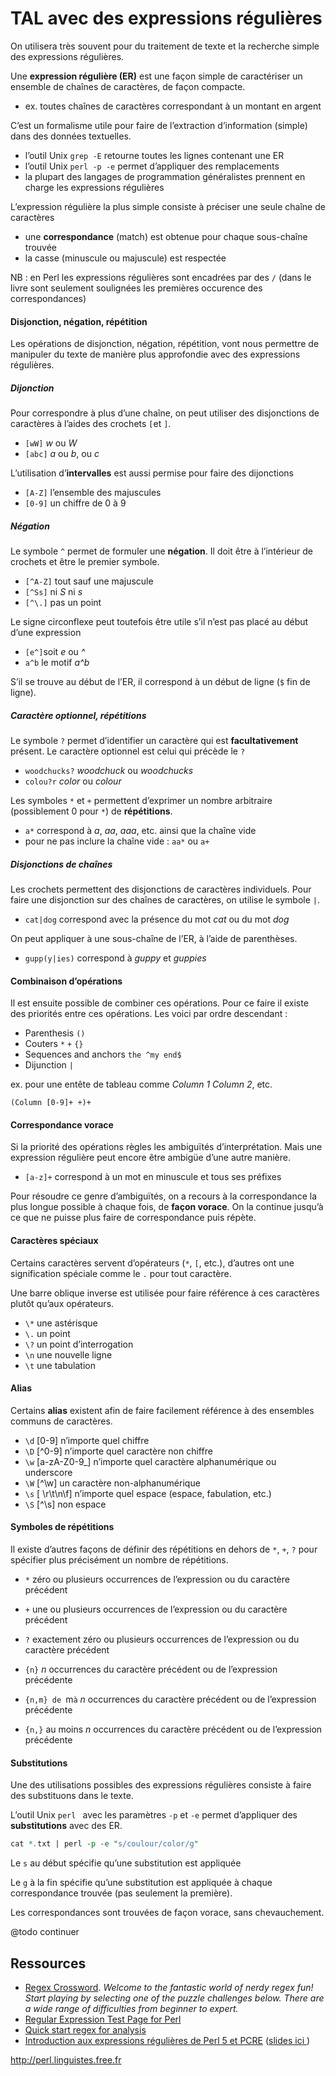 # TAL avec des expressions régulières

On utilisera très souvent pour du traitement de texte et la recherche simple des expressions régulières.

Une **expression régulière (ER)** est une façon simple de caractériser un ensemble de chaînes de caractères, de façon compacte.

- ex. toutes chaînes de caractères correspondant à un montant en argent

C’est un formalisme utile pour faire de l’extraction d’information (simple) dans des données textuelles.

- l’outil Unix `grep -E` retourne toutes les lignes contenant une ER
- l’outil Unix `perl -p -e` permet d’appliquer des remplacements
- la plupart des langages de programmation généralistes prennent en charge les expressions régulières

L’expression régulière la plus simple consiste à préciser une seule chaîne de caractères

- une **correspondance** (match) est obtenue pour chaque sous-chaîne trouvée
- la casse (minuscule ou majuscule) est respectée

NB : en Perl les expressions régulières sont encadrées par des `/` (dans le livre sont seulement soulignées les premières occurence des correspondances)

#### Disjonction, négation, répétition

Les opérations de disjonction, négation, répétition, vont nous permettre de manipuler du texte de manière plus approfondie avec des expressions régulières.

##### Dijonction

Pour correspondre à plus d’une chaîne, on peut utiliser des disjonctions de caractères à l’aides des crochets `[`et `]`.

- `[wW]` *w* ou *W*
- `[abc]` *a* ou *b*, ou *c*

L’utilisation d’**intervalles** est aussi permise pour faire des dijonctions

- `[A-Z]` l’ensemble des majuscules
- `[0-9]` un chiffre de 0 à 9

##### Négation

Le symbole `^` permet de formuler une **négation**. Il doit être à l’intérieur de crochets et être le premier symbole.

- `[^A-Z]` tout sauf une majuscule
- `[^Ss]` ni *S* ni *s*
- `[^\.]` pas un point

Le signe circonflexe peut toutefois être utile s’il n’est pas placé au début d’une expression

- `[e^]`soit *e* ou *^*
- `a^b` le motif *a^b*

S’il se trouve au début de l’ER, il correspond à un début de ligne (`$` fin de ligne).

##### Caractère optionnel, répétitions

Le symbole `?` permet d’identifier un caractère qui est **facultativement** présent. Le caractère optionnel est celui qui précède le `?`

- `woodchucks?` *woodchuck* ou *woodchucks*
- `colou?r` *color* ou *colour*

Les symboles `*` et `+` permettent d’exprimer un nombre arbitraire (possiblement 0 pour `*`) de **répétitions**.

- `a*` correspond à *a*, *aa*, *aaa*, etc. ainsi que la chaîne vide
- pour ne pas inclure la chaîne vide : `aa*` ou `a+`

##### Disjonctions de chaînes

Les crochets permettent des disjonctions de caractères individuels. Pour faire une disjonction sur des chaînes de caractères, on utilise le symbole `|`.

- `cat|dog` correspond avec la présence du mot *cat* ou du mot *dog*

On peut appliquer à une sous-chaîne de l’ER, à l’aide de parenthèses.

- `gupp(y|ies)` correspond à *guppy* et *guppies*

#### Combinaison d’opérations

Il est ensuite possible de combiner ces opérations. Pour ce faire il existe des priorités entre ces opérations. Les voici par ordre descendant :

- Parenthesis	`()`
- Couters `*` `+` `{}`
- Sequences and anchors `the ^my end$`
- Dijunction `|`

ex. pour une entête de tableau comme *Column 1 Column 2*, etc.

`(Column [0-9]+ +)+`

#### Correspondance vorace

Si la priorité des opérations règles les ambiguïtés d’interprétation. Mais une expression régulière peut encore être ambigüe d’une autre manière.

- `[a-z]+` correspond à un mot en minuscule et tous ses préfixes

Pour résoudre ce genre d’ambiguïtés, on a recours à la correspondance la plus longue possible à chaque fois, de **façon vorace**. On la continue jusqu’à ce que ne puisse plus faire de correspondance puis répète.

#### Caractères spéciaux

Certains caractères servent d’opérateurs (`*`, `[`, etc.), d’autres ont une signification spéciale comme le `.` pour tout caractère.

Une barre oblique inverse est utilisée pour faire référence à ces caractères plutôt qu’aux opérateurs.

- `\*` une astérisque
- `\.` un point
- `\?` un point d’interrogation
- `\n` une nouvelle ligne
- `\t` une tabulation

#### Alias

Certains **alias** existent afin de faire facilement référence à des ensembles communs de caractères.

- `\d` [0-9] n’importe quel chiffre
- `\D` [\^0-9] n’importe quel caractère non chiffre
- `\w` [a-zA-Z0-9_] n’importe quel caractère alphanumérique ou underscore
- `\W` [\^\w] un caractère non-alphanumérique
- `\s` [ \r\t\n\f] n’importe quel espace (espace, fabulation, etc.)
- `\S` [\^\s] non espace

#### Symboles de répétitions

Il existe d’autres façons de définir des répétitions en dehors de `*`, `+`, `?` pour spécifier plus précisément un nombre de répétitions.

- `*` zéro ou plusieurs occurrences de l’expression ou du caractère précédent
- `+` une ou plusieurs occurrences de l’expression ou du caractère précédent
- `?` exactement zéro ou plusieurs occurrences de l’expression ou du caractère précédent

- `{n}` *n* occurrences du caractère précédent ou de l’expression précédente
- `{n,m} de `m` à ` *n* occurrences du caractère précédent ou de l’expression précédente
- `{n,}` au moins *n* occurrences du caractère précédent ou de l’expression précédente

#### Substitutions

Une des utilisations possibles des expressions régulières consiste à faire des substituons dans le texte.

L’outil Unix `perl ` avec les paramètres `-p` et `-e` permet d’appliquer des **substitutions** avec des ER.

```perl
cat *.txt | perl -p -e "s/coulour/color/g"
```

Le `s` au début spécifie qu’une substitution est appliquée

Le `g` à la fin spécifie qu’une substitution est appliquée à chaque correspondance trouvée (pas seulement la première).

Les correspondances sont trouvées de façon vorace, sans chevauchement.

@todo continuer



## Ressources

- [Regex Cross­word](http://www.regexcrossword.com/). *Welcome to the fantastic world of nerdy regex fun! Start playing by selecting one of the puzzle challenges below. There are a wide range of difficulties from beginner to expert.*
- [Regular Expression Test Page for Perl](http://www.regexplanet.com/advanced/perl/index.html)
- [Quick start regex for analysis](http://www.coppelia.io/quick-start-regex-for-analysts-part-i/)
- [Introduction aux expressions régulières de Perl 5 et PCRE](http://youtu.be/QTvi77m0pco?a) ([slides ici ](http://maddingue.free.fr/conferences/fpw-2014/regexp/))

http://perl.linguistes.free.fr